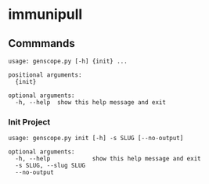 # immunipull

## Commmands

```
usage: genscope.py [-h] {init} ...

positional arguments:
  {init}

optional arguments:
  -h, --help  show this help message and exit
```

### Init Project

```
usage: genscope.py init [-h] -s SLUG [--no-output]

optional arguments:
  -h, --help            show this help message and exit
  -s SLUG, --slug SLUG
  --no-output
```
